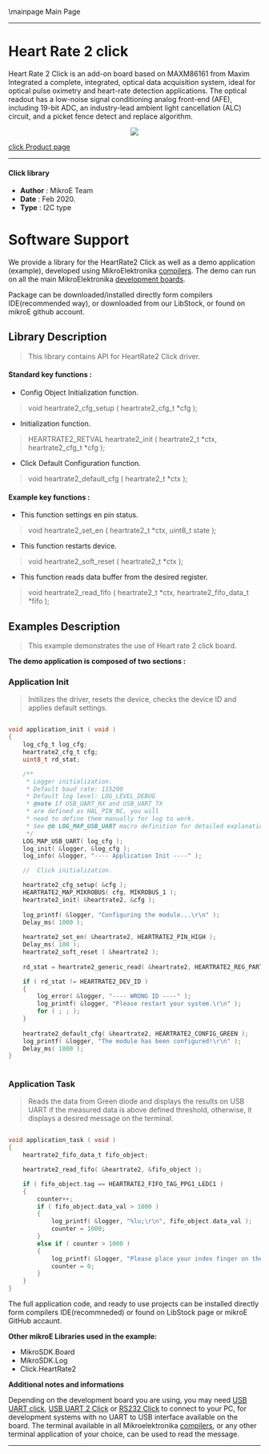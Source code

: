 \mainpage Main Page
 
---
# Heart Rate 2 click

Heart Rate 2 Click is an add-on board based on MAXM86161 from Maxim Integrated a complete, integrated, optical data acquisition system, ideal for optical pulse oximetry and heart-rate detection applications. The optical readout has a low-noise signal conditioning analog front-end (AFE), including 19-bit ADC, an industry-lead ambient light cancellation (ALC) circuit, and a picket fence detect and replace algorithm.

<p align="center">
  <img src="https://download.mikroe.com/images/click_for_ide/heartrate2_click.png">
</p>

[click Product page](https://www.mikroe.com/heart-rate-2-click)

---


#### Click library 

- **Author**        : MikroE Team
- **Date**          : Feb 2020.
- **Type**          : I2C type


# Software Support

We provide a library for the HeartRate2 Click 
as well as a demo application (example), developed using MikroElektronika 
[compilers](https://shop.mikroe.com/compilers). 
The demo can run on all the main MikroElektronika [development boards](https://shop.mikroe.com/development-boards).

Package can be downloaded/installed directly form compilers IDE(recommended way), or downloaded from our LibStock, or found on mikroE github account. 

## Library Description

> This library contains API for HeartRate2 Click driver.

#### Standard key functions :

- Config Object Initialization function.
> void heartrate2_cfg_setup ( heartrate2_cfg_t *cfg ); 
 
- Initialization function.
> HEARTRATE2_RETVAL heartrate2_init ( heartrate2_t *ctx, heartrate2_cfg_t *cfg );

- Click Default Configuration function.
> void heartrate2_default_cfg ( heartrate2_t *ctx );


#### Example key functions :

- This function settings en pin status.
> void heartrate2_set_en ( heartrate2_t *ctx, uint8_t state );
 
- This function restarts device.
> void heartrate2_soft_reset ( heartrate2_t *ctx );

- This function reads data buffer from the desired register.
> void heartrate2_read_fifo ( heartrate2_t *ctx, heartrate2_fifo_data_t *fifo );

## Examples Description

> This example demonstrates the use of Heart rate 2 click board.

**The demo application is composed of two sections :**

### Application Init 

> Initilizes the driver, resets the device, checks the device ID and applies default settings.

```c

void application_init ( void )
{
    log_cfg_t log_cfg;
    heartrate2_cfg_t cfg;
    uint8_t rd_stat;

    /** 
     * Logger initialization.
     * Default baud rate: 115200
     * Default log level: LOG_LEVEL_DEBUG
     * @note If USB_UART_RX and USB_UART_TX 
     * are defined as HAL_PIN_NC, you will 
     * need to define them manually for log to work. 
     * See @b LOG_MAP_USB_UART macro definition for detailed explanation.
     */
    LOG_MAP_USB_UART( log_cfg );
    log_init( &logger, &log_cfg );
    log_info( &logger, "---- Application Init ----" );

    //  Click initialization.

    heartrate2_cfg_setup( &cfg );
    HEARTRATE2_MAP_MIKROBUS( cfg, MIKROBUS_1 );
    heartrate2_init( &heartrate2, &cfg );
    
    log_printf( &logger, "Configuring the module...\r\n" );
    Delay_ms( 1000 );
    
    heartrate2_set_en( &heartrate2, HEARTRATE2_PIN_HIGH );
    Delay_ms( 100 );
    heartrate2_soft_reset ( &heartrate2 );
    
    rd_stat = heartrate2_generic_read( &heartrate2, HEARTRATE2_REG_PART_ID );

    if ( rd_stat != HEARTRATE2_DEV_ID )
    {
        log_error( &logger, "---- WRONG ID ----" );
        log_printf( &logger, "Please restart your system.\r\n" );
        for ( ; ; );
    }
    
    heartrate2_default_cfg( &heartrate2, HEARTRATE2_CONFIG_GREEN );
    log_printf( &logger, "The module has been configured!\r\n" );
    Delay_ms( 1000 );
}
  
```

### Application Task

> Reads the data from Green diode and displays the results on USB UART if the measured data
> is above defined threshold, otherwise, it displays a desired message on the terminal.

```c

void application_task ( void )
{
    heartrate2_fifo_data_t fifo_object;

    heartrate2_read_fifo( &heartrate2, &fifo_object );

    if ( fifo_object.tag == HEARTRATE2_FIFO_TAG_PPG1_LEDC1 )
    {
        counter++;
        if ( fifo_object.data_val > 1000 )
        {
            log_printf( &logger, "%lu;\r\n", fifo_object.data_val );
            counter = 1000;
        }
        else if ( counter > 1000 )
        {
            log_printf( &logger, "Please place your index finger on the sensor.\r\n" );
            counter = 0;
        }
    }
}  

```

The full application code, and ready to use projects can be  installed directly form compilers IDE(recommneded) or found on LibStock page or mikroE GitHub accaunt.

**Other mikroE Libraries used in the example:** 

- MikroSDK.Board
- MikroSDK.Log
- Click.HeartRate2

**Additional notes and informations**

Depending on the development board you are using, you may need 
[USB UART click](https://shop.mikroe.com/usb-uart-click), 
[USB UART 2 Click](https://shop.mikroe.com/usb-uart-2-click) or 
[RS232 Click](https://shop.mikroe.com/rs232-click) to connect to your PC, for 
development systems with no UART to USB interface available on the board. The 
terminal available in all Mikroelektronika 
[compilers](https://shop.mikroe.com/compilers), or any other terminal application 
of your choice, can be used to read the message.



---

